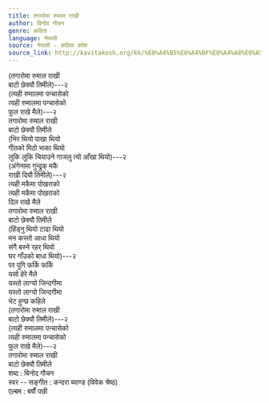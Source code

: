 ```yaml
---
title: तगारोमा रुमाल राखी
author: विनोद गौचन
genre: कविता
language: नेपाली
source: नेपाली - कविता कोश
source_link: http://kavitakosh.org/kk/%E0%A4%B5%E0%A4%BF%E0%A4%A8%E0%A5%8B%E0%A4%A6_%E0%A4%97%E0%A5%8C%E0%A4%9A%E0%A4%A8
---
```


(तगारोमा रुमाल राखी  
बाटो छेक्यौ तिमीले)---२  
(त्यही रुमालमा पन्चासेको  
त्यही रुमालमा पन्चासेको  
फुल राखे मैले)---२  
तगारोमा रुमाल राखी  
बाटो छेक्यौ तिमीले  
(भिर थियो पाखा थियो  
गीतको मिठो भाका थियो  
लुकि लुकि चियाउने गाजलु त्यो आँखा थियो)---२  
(अंगेनामा गुन्द्रुक् मकै  
राखी दियौ तिमीले)---२  
त्यही मकैमा पोखराको  
त्यही मकैमा पोखराको  
दिल राखे मैले  
तगारोमा रुमाल राखी  
बाटो छेक्यौ तिमीले  
(हिंड्नु थियो टाढा थियो  
मन कस्तो आधा थियो  
संगै बस्ने रहर् थियो  
घर गाँउको बाधा थियो)---२  
पर पुगि फर्कि फर्कि  
यसो हेरे मैले  
यस्तो लाग्यो जिन्दगीमा  
यस्तो लाग्यो जिन्दगीमा  
भेट हुन्छ कहिले  
(तगारोमा रुमाल राखी  
बाटो छेक्यौ तिमीले)---२  
(त्यही रुमालमा पन्चासेको  
त्यही रुमालमा पन्चासेको  
फुल राखे मैले)---२  
तगारोमा रुमाल राखी  
बाटो छेक्यौ तिमीले  
शब्द : बिनोद गौचन  
स्वर -- सङ्गीत : कन्दरा ब्याण्ड (विवेक श्रेष्ठ)  
एल्बम : बर्षौं पछी

